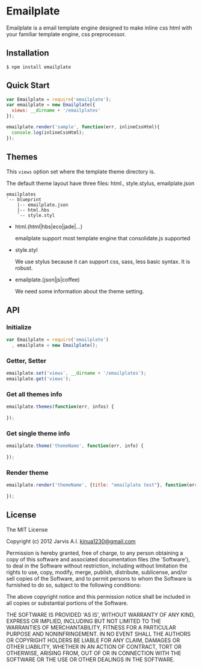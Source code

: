 # Emailplate

Emailplate is a email template engine designed to make inline css html with your familiar template engine, css preprocessor.

## Installation

    $ npm install emailplate

## Quick Start

```js
var Emailplate = require('emailplate');
var emailplate = new Emailplate({
  views: __dirname + '/emailplates'
});

emailplate.render('sample', function(err, inlineCssHtml){
  console.log(inlineCssHtml);
});
```

## Themes 

This `views` option set where the template theme directory is.

The default theme layout have three files: html.<ext>, style.stylus, emailplate.json

```
emailplates
`-- blueprint
    |-- emailplate.json
    |-- html.hbs
    `-- style.styl
```

- html.(html|hbs|eco|jade|...)

  emailplate support most template engine that consolidate.js supported

[consolidate.js]: https://github.com/visionmedia/consolidate.js

- style.styl

  We use stylus because it can support css, sass, less basic syntax. It is robust.

- emailplate.(json|js|coffee)

  We need some information about the theme setting.

## API

### Initialize

```js
var Emailplate = require('emailplate')
  , emailplate = new Emailplate();
```

### Getter, Setter

```js
emailplate.set('views', __dirname + '/emailplates');
emailplate.get('views');
```

### Get all themes info

```js
emailplate.themes(function(err, infos) {
  
});
```

### Get single theme info

```js
emailplate.theme('themeName', function(err, info) {
  
});
```

### Render theme

```js
emailplate.render('themeName', {title: "emailplate test"}, function(err, html) {
  
});
```

## License

The MIT License

Copyright (c) 2012 Jarvis A.I. <kinua1230@gmail.com>

Permission is hereby granted, free of charge, to any person obtaining a copy of this software and associated documentation files (the 'Software'), to deal in the Software without restriction, including without limitation the rights to use, copy, modify, merge, publish, distribute, sublicense, and/or sell copies of the Software, and to permit persons to whom the Software is furnished to do so, subject to the following conditions:

The above copyright notice and this permission notice shall be included in all copies or substantial portions of the Software.

THE SOFTWARE IS PROVIDED 'AS IS', WITHOUT WARRANTY OF ANY KIND, EXPRESS OR IMPLIED, INCLUDING BUT NOT LIMITED TO THE WARRANTIES OF MERCHANTABILITY, FITNESS FOR A PARTICULAR PURPOSE AND NONINFRINGEMENT. IN NO EVENT SHALL THE AUTHORS OR COPYRIGHT HOLDERS BE LIABLE FOR ANY CLAIM, DAMAGES OR OTHER LIABILITY, WHETHER IN AN ACTION OF CONTRACT, TORT OR OTHERWISE, ARISING FROM, OUT OF OR IN CONNECTION WITH THE SOFTWARE OR THE USE OR OTHER DEALINGS IN THE SOFTWARE.